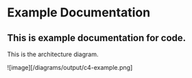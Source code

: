 # Example Documentation

## This is example documentation for code.

This is the architecture diagram.

![image][/diagrams/output/c4-example.png]
